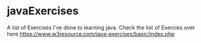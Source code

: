 # javaExercises

A list of Exercises I've done to learning java.
Check the list of Exercies over here https://www.w3resource.com/java-exercises/basic/index.php
